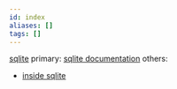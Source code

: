 ```yaml
---
id: index
aliases: []
tags: []
---
```


[sqlite](https://github.com/sqlite/sqlite)
primary: [sqlite documentation](https://www.sqlite.org/docs.html)
others:
- [inside sqlite](https://dokumen.pub/download/inside-sqlite-0596550065-9780596550066.html)

